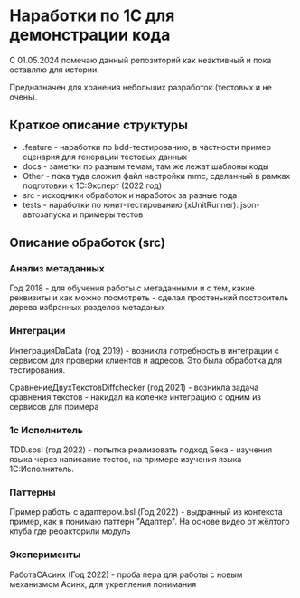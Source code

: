 # **Наработки по 1С для демонстрации кода**

С 01.05.2024 помечаю данный репозиторий как неактивный и пока оставляю для истории.

Предназначен для хранения небольших разработок (тестовых и не очень). 

## Краткое описание структуры

- .feature - наработки по bdd-тестированию, в частности пример сценария для генерации тестовых данных
- docs - заметки по разным темам; там же лежат шаблоны коды
- Other - пока туда сложил файл настройки mmc, сделанный в рамках подготовки к 1С:Эксперт (2022 год)
- src - исходники обработок и наработок за разные года
- tests - наработки по юнит-тестированию (xUnitRunner): json-автозапуска и примеры тестов

## Описание обработок (src)

### Анализ метаданных

Год 2018 - для обучения работы с метаданными и с тем, какие реквизиты и как можно посмотреть - сделал простенький построитель дерева избранных разделов метаданых

### Интеграции

ИнтеграцияDaData (год 2019) - возникла потребность в интеграции с сервисом для проверки клиентов и адресов. Это была обработка для тестирования.

СравнениеДвухТекстовDiffchecker (год 2021) - возникла задача сравнения текстов - накидал на коленке интеграцию с одним из сервисов для примера

### 1с Исполнитель

TDD.sbsl (год 2022) - попытка реализовать подход Бека - изучения языка через написание тестов, на примере изучения языка 1С:Исполнитель.

### Паттерны

Пример работы с адаптером.bsl (Год 2022) - выдранный из контекста пример, как я понимаю паттерн "Адаптер". На основе видео от жёлтого клуба где рефакторили модуль

### Эксперименты

РаботаСАсинх (Год 2022) - проба пера для работы с новым механизмом Асинх, для укрепления понимания

